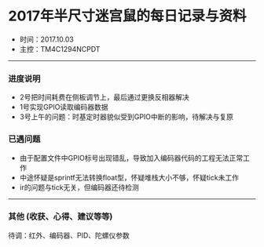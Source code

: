 # 2017年半尺寸迷宫鼠的每日记录与资料
- 时间：2017.10.03
- 主控：TM4C1294NCPDT
***

### 进度说明
- 2号把时间耗费在侧板调节上，最后通过更换反相器解决
- 1号实现GPIO读取编码器数据
- 3号上午的问题：时基定时器貌似受到GPIO中断的影响，待解决与复原


### 已遇问题
- 由于配置文件中GPIO标号出现错乱，导致加入编码器代码的工程无法正常工作
- 中途怀疑是sprintf无法转换float型，怀疑堆栈大小不够，怀疑tick未工作
- ir的问题与tick无关，但编码器还待检测
***
### 其他 (收获、心得、建议等等)
待调：红外、编码器、PID、陀螺仪参数
